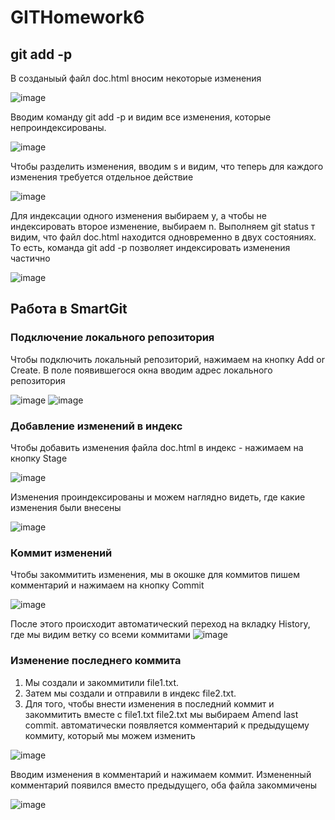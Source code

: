# GITHomework6
## git add -p
В созданыый файл doc.html вносим некоторые изменения

![image](https://user-images.githubusercontent.com/118339667/207326156-cf03bc9f-9af8-4a14-bc66-b7514c0adc79.png)

Вводим команду git add -p и видим все изменения, которые непроиндексированы. 

![image](https://user-images.githubusercontent.com/118339667/207328231-19a157c7-4c39-4d4d-b65a-b2a82e51437d.png)

Чтобы разделить изменения, вводим s и видим, что теперь для каждого изменения требуется отдельное действие

![image](https://user-images.githubusercontent.com/118339667/207332206-6c88731c-ee9f-4352-b2cf-7bdeb75c892e.png)

Для индексации одного изменения выбираем y, а чтобы не индексировать второе изменение, выбираем n. Выполняем git status т видим, что файл doc.html находится одновременно в двух состояниях. То есть, команда git add -p позволяет индексировать изменения частично 

![image](https://user-images.githubusercontent.com/118339667/207338238-8bb672b3-719c-4d9a-8570-e8fe72b26724.png)

## Работа в SmartGit

### Подключение локального репозитория

Чтобы подключить локальный репозиторий, нажимаем на кнопку Add or Create. В поле появившегося окна вводим адрес локального репозитория

![image](https://user-images.githubusercontent.com/118339667/207349853-404e947e-5f5a-429e-8cf8-9e0236b7685e.png)
![image](https://user-images.githubusercontent.com/118339667/207350547-e4d24095-7db0-4593-8646-0c7bfe56106e.png)

### Добавление изменений в индекс

Чтобы добавить изменения файла doc.html в индекс - нажимаем на кнопку Stage 

![image](https://user-images.githubusercontent.com/118339667/207355286-8895f717-c711-42c9-aac1-9108f628865c.png)

Изменения проиндексированы и можем наглядно видеть, где какие изменения были внесены

![image](https://user-images.githubusercontent.com/118339667/207355915-cead9352-15c3-4b23-b6e6-ee383a8514b5.png)

### Коммит изменений

Чтобы закоммитить изменения, мы в окошке для коммитов пишем комментарий и нажимаем на кнопку Commit

![image](https://user-images.githubusercontent.com/118339667/207357052-4c797df3-2c54-452d-9816-50f89944d603.png)

После этого происходит автоматический переход на вкладку History, где мы видим ветку со всеми коммитами
![image](https://user-images.githubusercontent.com/118339667/207359472-c264c868-411a-4f34-83f8-6db995e07f6b.png)

### Изменение последнего коммита

1. Мы создали и закоммитили file1.txt. 
2. Затем мы создали и отправили в индекс file2.txt.
3. Для того, чтобы внести изменения в последний коммит и закоммитить вместе с file1.txt file2.txt мы выбираем Amend last commit. автоматически появляется комментарий к предыдущему коммиту, который мы можем изменить

![image](https://user-images.githubusercontent.com/118339667/207367011-67b9d692-50a3-4224-b953-724ded584322.png)

Вводим изменения в комментарий и нажимаем коммит. Измененный комментарий появился вместо предыдущего, оба файла закоммичены

![image](https://user-images.githubusercontent.com/118339667/207368019-ca09766e-8a17-4266-a0ff-416f0358681e.png)















